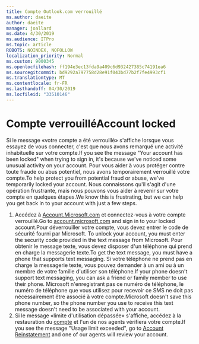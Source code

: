 ```yaml
---
title: Compte Outlook.com verrouillé
ms.author: daeite
author: daeite
manager: joallard
ms.date: 4/30/2019
ms.audience: ITPro
ms.topic: article
ROBOTS: NOINDEX, NOFOLLOW
localization_priority: Normal
ms.custom: 9000345
ms.openlocfilehash: ff194e3ec13fda9a409c6d932427385c74191ea6
ms.sourcegitcommit: bd9292a797758d28e91f043bd77b2f7fe4993cf1
ms.translationtype: MT
ms.contentlocale: fr-FR
ms.lasthandoff: 04/30/2019
ms.locfileid: "33510146"
---
```

# <a name="account-locked"></a><span data-ttu-id="36853-102">Compte verrouillé</span><span class="sxs-lookup"><span data-stu-id="36853-102">Account locked</span></span>

<span data-ttu-id="36853-103">Si le message «votre compte a été verrouillé» s'affiche lorsque vous essayez de vous connecter, c'est que nous avons remarqué une activité inhabituelle sur votre compte.</span><span class="sxs-lookup"><span data-stu-id="36853-103">If you see the message "Your account has been locked" when trying to sign in, it's because we've noticed some unusual activity on your account.</span></span> <span data-ttu-id="36853-104">Pour vous aider à vous protéger contre toute fraude ou abus potentiel, nous avons temporairement verrouillé votre compte.</span><span class="sxs-lookup"><span data-stu-id="36853-104">To help protect you from potential fraud or abuse, we've temporarily locked your account.</span></span> <span data-ttu-id="36853-105">Nous connaissons qu'il s'agit d'une opération frustrante, mais nous pouvons vous aider à revenir sur votre compte en quelques étapes.</span><span class="sxs-lookup"><span data-stu-id="36853-105">We know this is frustrating, but we can help you get back in to your account with just a few steps.</span></span>

1. <span data-ttu-id="36853-106">Accédez à [Account.Microsoft.com](https://go.microsoft.com/fwlink/?linkid=2090484) et connectez-vous à votre compte verrouillé.</span><span class="sxs-lookup"><span data-stu-id="36853-106">Go to [account.microsoft.com](https://go.microsoft.com/fwlink/?linkid=2090484) and sign in to your locked account.</span></span><span data-ttu-id="36853-107">Pour déverrouiller votre compte, vous devez entrer le code de sécurité fourni par Microsoft.</span><span class="sxs-lookup"><span data-stu-id="36853-107"> To unlock your account, you must enter the security code provided in the text message from Microsoft.</span></span> <span data-ttu-id="36853-108">Pour obtenir le message texte, vous devez disposer d'un téléphone qui prend en charge la messagerie texte.</span><span class="sxs-lookup"><span data-stu-id="36853-108">To get the text message, you must have a phone that supports text messaging.</span></span> <span data-ttu-id="36853-109">Si votre téléphone ne prend pas en charge la messagerie texte, vous pouvez demander à un ami ou à un membre de votre famille d'utiliser son téléphone.</span><span class="sxs-lookup"><span data-stu-id="36853-109">If your phone doesn't support text messaging, you can ask a friend or family member to use their phone.</span></span> <span data-ttu-id="36853-110">Microsoft n'enregistrant pas ce numéro de téléphone, le numéro de téléphone que vous utilisez pour recevoir ce SMS ne doit pas nécessairement être associé à votre compte.</span><span class="sxs-lookup"><span data-stu-id="36853-110">Microsoft doesn't save this phone number, so the phone number you use to receive this text message doesn't need to be associated with your account.</span></span>
2. <span data-ttu-id="36853-111">Si le message «limite d'utilisation dépassée» s'affiche, accédez à la restauration du [compte](https://go.microsoft.com/fwlink/?linkid=2090483) et l'un de nos agents vérifiera votre compte.</span><span class="sxs-lookup"><span data-stu-id="36853-111">If you see the message "Usage limit exceeded", go to [Account Reinstatement](https://go.microsoft.com/fwlink/?linkid=2090483) and one of our agents will review your account.</span></span>